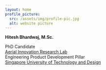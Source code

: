 ```yaml
---
layout: home
profile_picture:
  src: /assets/img/profile-pic.jpg
  alt: website picture
---
```



**Hitesh Bhardwaj, M.Sc.**

PhD Candidate <br>
<a href="https://www.youtube.com/channel/UC2vFNGGJxreSk42lAIt6v-w">Aerial Innovation Research Lab</a><br>
Engineering Product Development Pillar<br>
<a href="https://sutd.edu.sg/">Singapore University of Technology and Design</a> 
